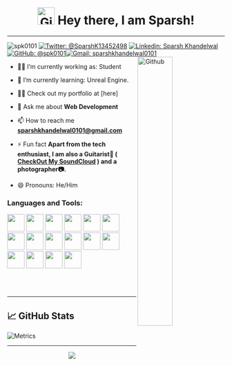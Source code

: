<center>
<h1>
<img width="40" alt="Github" src="https://media.giphy.com/media/hvRJCLFzcasrR4ia7z/giphy.gif" >
   Hey there, I am Sparsh!
</h1>
</center>
<hr> 


 <img src="https://komarev.com/ghpvc/?username=spk0101&label=Profile%20views&color=FF00FF&style=flat" alt="spk0101"> 
<a href="https://twitter.com/SparshK13452498"><img src="https://img.shields.io/twitter/follow/SparshK13452498?style=social" alt="Twitter: @SparshK13452498"></a>
<a href="https://www.linkedin.com/in/sparsh-khandelwal0101/"><img src="https://img.shields.io/badge/Sparsh%20Khandelwal-blue?style=flat-square&amp;logo=Linkedin&amp;logoColor=white&amp;link=https://www.linkedin.com/in/sparsh-khandelwal0101/" alt="Linkedin: Sparsh Khandelwal"></a><a href="https://github.com/spk0101"><img src="https://img.shields.io/github/followers/spk0101?label=follow&amp;style=social" alt="GitHub: @spk0101"></a><a href="mailto:sparshkhandelwal0101@gmail.com"><img src="https://img.shields.io/badge/Gmail-sparshkhandelwal0101-red" alt="Gmail: sparshkhandelwal0101"></a>

<img width="40%" align="right" alt="Github" src="https://media.giphy.com/media/qgQUggAC3Pfv687qPC/giphy.gif" width ="10rem">

- 🧑‍🎓 I’m currently working as: Student 

- 🌱 I’m currently learning: Unreal Engine.

- 👨‍💻 Check out my portfolio at [here]

- 💬 Ask me about **Web Development**

- 📫 How to reach me **sparshkhandelwal0101@gmail.com**

- ⚡ Fun fact **Apart from the tech enthusiast, I am also a Guitarist🎸 ( [CheckOut My SoundCloud](https://soundcloud.com/spk0101) ) and a photographer📷.**

- 😄 Pronouns: He/Him



  
<h3 align="left">Languages and Tools:</h3>
 <p align="left"> <img src="https://cdn.jsdelivr.net/gh/devicons/devicon/icons/figma/figma-original.svg" width="40"> <img src="https://cdn.jsdelivr.net/gh/devicons/devicon/icons/xd/xd-plain.svg" width="40"> <img src="https://cdn.jsdelivr.net/gh/devicons/devicon/icons/css3/css3-original.svg" width="40"> <img src="https://cdn.jsdelivr.net/gh/devicons/devicon/icons/photoshop/photoshop-plain.svg" width="40"> <img src="https://cdn.jsdelivr.net/gh/devicons/devicon/icons/html5/html5-original.svg" width="40"> <img src="https://cdn.jsdelivr.net/gh/devicons/devicon/icons/arduino/arduino-original-wordmark.svg" width="40"> <img src="https://cdn.jsdelivr.net/gh/devicons/devicon/icons/bootstrap/bootstrap-original-wordmark.svg" width="40"> <img src="https://cdn.jsdelivr.net/gh/devicons/devicon/icons/canva/canva-original.svg" width="40"> <img src="https://cdn.jsdelivr.net/gh/devicons/devicon/icons/debian/debian-original-wordmark.svg" width="40"> <img src="https://cdn.jsdelivr.net/gh/devicons/devicon/icons/illustrator/illustrator-plain.svg" width="40"> <img src="https://cdn.jsdelivr.net/gh/devicons/devicon/icons/javascript/javascript-original.svg" width="40"> <img src="https://cdn.jsdelivr.net/gh/devicons/devicon/icons/angularjs/angularjs-original.svg" width="40"> 
            <img src="https://cdn.jsdelivr.net/gh/devicons/devicon/icons/unrealengine/unrealengine-original.svg" width="40" >
            <img src="https://cdn.jsdelivr.net/gh/devicons/devicon/icons/unity/unity-original.svg" width="40" >  
            <img src="https://cdn.jsdelivr.net/gh/devicons/devicon/icons/googlecloud/googlecloud-original.svg"/ width = "40">  
            <img src="https://cdn.jsdelivr.net/gh/devicons/devicon/icons/gitter/gitter-plain.svg" / width="40">
          
          
            
<br><br><hr>
## &#x1f4c8; GitHub Stats<br/>
            
![Metrics](https://metrics.lecoq.io/spk0101?template=classic&isocalendar=1&base=header%2C%20activity%2C%20community%2C%20repositories%2C%20metadata&base.indepth=false&base.hireable=false&base.skip=false&isocalendar=false&isocalendar.duration=full-year&config.timezone=Asia%2FKolkata)
<!-- 
![](http://github-profile-summary-cards.vercel.app/api/cards/profile-details?username=spk0101&theme=vue)
 -->
<hr>

<p align="center">
    <img src="https://img.shields.io/badge/THANKS%20FOR-VISITING%20❤%EF%B8%8F-informational?style=for-the-badge&logo=github"/>    
</p>
